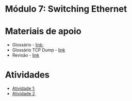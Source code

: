 # Módulo 7: Switching Ethernet

# Materiais de apoio

- Glossário - [link](./Glossário.md);
- Glossário TCP Dump - [link](../Módulo%203/Glossário%20TCP%20Dump.md)
- Revisão - [link](REVISAO.md)

# Atividades

- [Atividade 1](./Atividade1/);
- [Atividade 2](./Atividade2/).